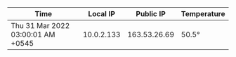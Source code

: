 | Time     | Local IP | Public IP | Temperature |
| ----------- | ----------- | ----------- | ----------- |
| Thu 31 Mar 2022 03:00:01 AM +0545      | 10.0.2.133     | 163.53.26.69  | 50.5° |
